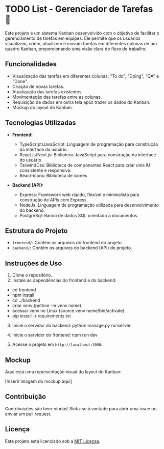 # TODO List - Gerenciador de Tarefas 📝

Este projeto é um sistema Kanban desenvolvido com o objetivo de facilitar o gerenciamento de tarefas em equipes. Ele permite que os usuários visualizem, criem, atualizem e movam tarefas em diferentes colunas de um quadro Kanban, proporcionando uma visão clara do fluxo de trabalho.

## Funcionalidades

- Visualização das tarefas em diferentes colunas: "To do", "Doing", "QA" e "Done".
- Criação de novas tarefas.
- Atualização das tarefas existentes.
- Movimentação das tarefas entre as colunas.
- Requisição de dados em outra tela após trazer os dados do Kanban.
- Mockup do layout do Kanban.

## Tecnologias Utilizadas

- **Frontend:**
  - TypeScript/JavaScript: Linguagem de programação para construção da interface do usuário.
  - React.js/Next.js: Biblioteca JavaScript para construção da interface do usuário.
  - TailwindCss: Biblioteca de componentes React para criar uma IU consistente e responsiva.
  - React-icons: Biblioteca de icones

- **Backend (API):**
  - Express: Framework web rápido, flexível e minimalista para construção de APIs com Express.
  - NodeJs: Linguagem de programação utilizada para desenvolvimento do backend.
  - PostgreSql: Banco de dados SQL orientado a documentos.

## Estrutura do Projeto

- `frontend/`: Contém os arquivos do frontend do projeto.
- `backend/`: Contém os arquivos do backend (API) do projeto.

## Instruções de Uso

1. Clone o repositório.
2. Instale as dependências do frontend e do backend:
 - cd frontend
 - npm install
 - cd ../backend
 - criar venv (python -m venv nome)
 - acessar venv no Linux (source venv nome/bin/activate)
 - pip install -r requirements.txt

3. Inicie o servidor do backend:
python manage.py runserver

4. Inicie o servidor do frontend: npm run dev

5. Acesse o projeto em `http://localhost:3000`.

## Mockup

Aqui está uma representação visual do layout do Kanban:

[Inserir imagem do mockup aqui]

## Contribuição

Contribuições são bem-vindas! Sinta-se à vontade para abrir uma issue ou enviar um pull request.

## Licença

Este projeto está licenciado sob a [MIT License](LICENSE).

